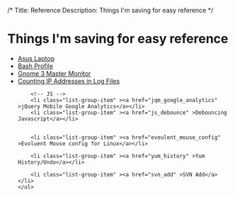 /*
Title: Reference
Description: Things I'm saving for easy reference
*/

# Things I'm saving for easy reference

<div>
	<ul class="list-group" >
		<li class="list-group-item" ><a href="asus_laptop" >Asus Laptop</a></li>
		<li class="list-group-item" ><a href="bash_profile" >Bash Profile</a></li>
		<li class="list-group-item" ><a href="gnome3_monitor_config" >Gnome 3 Master Monitor</a></li>
		<li class="list-group-item" ><a href="counting_log_ips" >Counting IP Addresses in Log Files</a></li>
		
		<!-- JS -->
		<li class="list-group-item" ><a href="jqm_google_analytics" >jQuery Mobile Google Analytics</a></li>
		<li class="list-group-item" ><a href="js_debounce" >Debouncing Javascript</a></li>
		
		
		<li class="list-group-item" ><a href="evoulent_mouse_config" >Evoluent Mouse config for Linux</a></li>
		
		<li class="list-group-item" ><a href="yum_history" >Yum History/Undo</a></li>
		
		<li class="list-group-item" ><a href="svn_add" >SVN Add</a></li>
	</ul>
</div>
